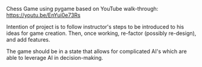 Chess Game using pygame based on YouTube walk-through: <br>
https://youtu.be/EnYui0e73Rs <br>

Intention of project is to follow instructor's steps to be introduced to his
ideas for game creation. Then, once working, re-factor (possibly re-design), and
add features.

The game should be in a state that allows for complicated AI's which are able
to leverage AI in decision-making. 
